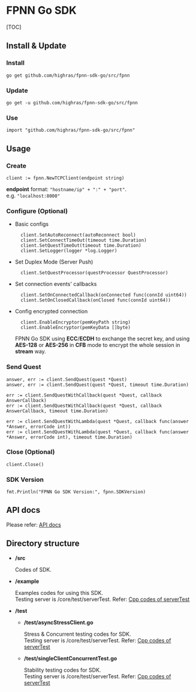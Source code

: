 # FPNN Go SDK

[TOC]

## Install & Update


### Install

	go get github.com/highras/fpnn-sdk-go/src/fpnn

### Update

	go get -u github.com/highras/fpnn-sdk-go/src/fpnn

### Use

	import "github.com/highras/fpnn-sdk-go/src/fpnn"


## Usage

### Create

	client := fpnn.NewTCPClient(endpoint string)

**endpoint** format: `"hostname/ip" + ":" + "port"`.  
e.g. `"localhost:8000"`


### Configure (Optional)

* Basic configs

		client.SetAutoReconnect(autoReconnect bool)
		client.SetConnectTimeOut(timeout time.Duration)
		client.SetQuestTimeOut(timeout time.Duration)
		client.SetLogger(logger *log.Logger)

* Set Duplex Mode (Server Push)

		client.SetQuestProcessor(questProcessor QuestProcessor)

* Set connection events' callbacks

		client.SetOnConnectedCallback(onConnected func(connId uint64))
		client.SetOnClosedCallback(onClosed func(connId uint64))

* Config encrypted connection
	
		client.EnableEncryptor(pemKeyPath string)
		client.EnableEncryptor(pemKeyData []byte)

	FPNN Go SDK using **ECC**/**ECDH** to exchange the secret key, and using **AES-128** or **AES-256** in **CFB** mode to encrypt the whole session in **stream** way.


### Send Quest

	answer, err := client.SendQuest(quest *Quest)
	answer, err := client.SendQuest(quest *Quest, timeout time.Duration)

	err := client.SendQuestWithCallback(quest *Quest, callback AnswerCallback)
	err := client.SendQuestWithCallback(quest *Quest, callback AnswerCallback, timeout time.Duration)

	err := client.SendQuestWithLambda(quest *Quest, callback func(answer *Answer, errorCode int))
	err := client.SendQuestWithLambda(quest *Quest, callback func(answer *Answer, errorCode int), timeout time.Duration)


### Close (Optional)

	client.Close()


### SDK Version

	fmt.Println("FPNN Go SDK Version:", fpnn.SDKVersion)

## API docs

Please refer: [API docs](API.md)


## Directory structure

* **<fpnn-sdk-go>/src**

	Codes of SDK.

* **<fpnn-sdk-go>/example**

	Examples codes for using this SDK.  
	Testing server is <fpnn>/core/test/serverTest. Refer: [Cpp codes of serverTest](https://github.com/highras/fpnn/blob/master/core/test/serverTest.cpp)

* **<fpnn-sdk-go>/test**

	+ **<fpnn-sdk-go>/test/asyncStressClient.go**

		Stress & Concurrent testing codes for SDK.  
		Testing server is <fpnn>/core/test/serverTest. Refer: [Cpp codes of serverTest](https://github.com/highras/fpnn/blob/master/core/test/serverTest.cpp)

	+ **<fpnn-sdk-go>/test/singleClientConcurrentTest.go**

		Stability testing codes for SDK.  
		Testing server is <fpnn>/core/test/serverTest. Refer: [Cpp codes of serverTest](https://github.com/highras/fpnn/blob/master/core/test/serverTest.cpp)